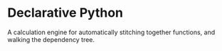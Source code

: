 # Declarative Python

A calculation engine for automatically stitching together functions, and walking the dependency tree.
